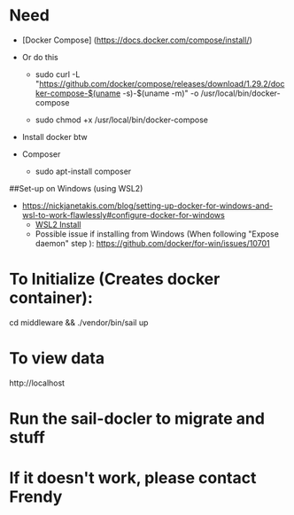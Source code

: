# Need
- [Docker Compose] (https://docs.docker.com/compose/install/)

- Or do this

    - sudo curl -L "https://github.com/docker/compose/releases/download/1.29.2/docker-compose-$(uname -s)-$(uname -m)" -o /usr/local/bin/docker-compose

    - sudo chmod +x /usr/local/bin/docker-compose

- Install docker btw

- Composer
    - sudo apt-install composer

##Set-up on Windows (using WSL2) 

- https://nickjanetakis.com/blog/setting-up-docker-for-windows-and-wsl-to-work-flawlessly#configure-docker-for-windows
     - [WSL2 Install](https://docs.microsoft.com/en-us/windows/wsl/install-win10)
     - Possible issue if installing from Windows (When following "Expose daemon" step ): https://github.com/docker/for-win/issues/10701

<!-- - PostGreSQL
    - sudo apt install postgresql-client-common
    - sudo apt-get install php-pgsql

- PHP 
    - sudo apt-get update
    - sudo apt install php-xml
    - sudo apt-get install php-mbstring
    - composer update
    - composer require cviebrock/eloquent-sluggable
 -->

# To Initialize (Creates docker container):
cd middleware && ./vendor/bin/sail up

# To view data
http://localhost

# Run the sail-docler to migrate and stuff

# If it doesn't work, please contact Frendy

